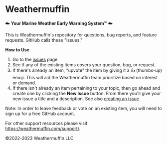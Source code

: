 # Weathermuffin

:cloud: **Your Marine Weather Early Warning System™** :cloud:

This is Weathermuffin's repository for questions, bug reports,
and feature requests. GitHub calls these "issues."

**How to Use**

1. Go to the [issues](issues) page
2. See if any of the existing items covers your question, bug, or request.
3. If there's already an item, "upvote" the item by giving it a :+1:
   (thumbs-up) emoji. This will aid the Weathermuffin team prioritize
   based on interest or demand.
4. If there isn't already an item pertaining to your topic, then go ahead
   and create one by clicking the **New Issue** button. From there you'll
   give your new issue a title and a description. See also [creating an
   issue](https://docs.github.com/en/issues/tracking-your-work-with-issues/creating-an-issue)

Note: In order to leave feedback or vote on an existing item,
you will need to sign up for a free GitHub account.

For other support resources please visit
https://weathermuffin.com/support/.


©2022-2023 Weathermuffin LLC
